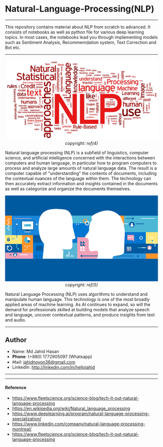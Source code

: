 # Natural-Language-Processing(NLP)
____________________________________
This repository contains material about NLP from scratch to advanced. It consists of notebooks as well as python file for various deep learning topics. In most cases, the notebooks lead you through implementing models such as Sentiment Analysis, Recommemdation system, Text Correction and Bot etc.
_________________

<p align="center">
  <img src="assests/index.jpeg"><br/>
  <i>copyright: ref(4) </i>
</p>

Natural language processing (NLP) is a subfield of linguistics, computer science, and artificial intelligence concerned with the interactions between computers and human language, in particular how to program computers to process and analyze large amounts of natural language data. The result is a computer capable of "understanding" the contents of documents, including the contextual nuances of the language within them. The technology can then accurately extract information and insights contained in the documents as well as categorize and organize the documents themselves.

<p align="center">
  <img src="assests/index.gif"><br/>
  <i>copyright: ref(5) </i>
</p>


Natural Language Processing (NLP) uses algorithms to understand and manipulate human language. This technology is one of the most broadly applied areas of machine learning. As AI continues to expand, so will the demand for professionals skilled at building models that analyze speech and language, uncover contextual patterns, and produce insights from text and audio.
_______________
## Author
+ Name: Md Jahid Hasan
+ 𝐏𝐡𝐨𝐧𝐞: (+880) 1772905097 (Whatsapp)
+ 𝘔𝘢𝘪𝘭: jahidnoyon36@gmail.com
+ LinkedIn: http://linkedin.com/in/hellojahid

____________________


------------
#### Reference
+ https://www.fleetscience.org/science-blog/tech-it-out-natural-language-processing
+ https://en.wikipedia.org/wiki/Natural_language_processing
+ https://www.deeplearning.ai/program/natural-language-processing-specialization/
+ https://www.linkedin.com/company/natural-language-processing-montreal/
+ https://www.fleetscience.org/science-blog/tech-it-out-natural-language-processing